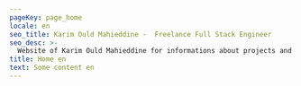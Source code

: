 ```yaml
---
pageKey: page_home
locale: en
seo_title: Karim Ould Mahieddine -  Freelance Full Stack Engineer
seo_desc: >-
  Website of Karim Ould Mahieddine for informations about projects and more. Feel free to contact me at any time.
title: Home en
text: Some content en
---
```

